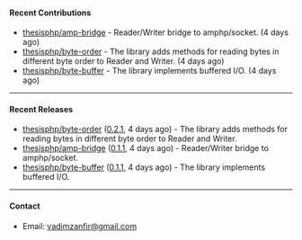 #### Recent Contributions

- [thesisphp/amp-bridge](https://github.com/thesisphp/amp-bridge) - Reader/Writer bridge to amphp/socket. (4 days ago)
- [thesisphp/byte-order](https://github.com/thesisphp/byte-order) - The library adds methods for reading bytes in different byte order to Reader and Writer. (4 days ago)
- [thesisphp/byte-buffer](https://github.com/thesisphp/byte-buffer) - The library implements buffered I/O. (4 days ago)

---

#### Recent Releases

- [thesisphp/byte-order](https://github.com/thesisphp/byte-order) ([0.2.1](https://github.com/thesisphp/byte-order/releases/tag/0.2.1), 4 days ago) - The library adds methods for reading bytes in different byte order to Reader and Writer.
- [thesisphp/amp-bridge](https://github.com/thesisphp/amp-bridge) ([0.1.1](https://github.com/thesisphp/amp-bridge/releases/tag/0.1.1), 4 days ago) - Reader/Writer bridge to amphp/socket.
- [thesisphp/byte-buffer](https://github.com/thesisphp/byte-buffer) ([0.1.1](https://github.com/thesisphp/byte-buffer/releases/tag/0.1.1), 4 days ago) - The library implements buffered I/O.

---

#### Contact

- Email: [vadimzanfir@gmail.com](mailto://vadimzanfir@gmail.com)
